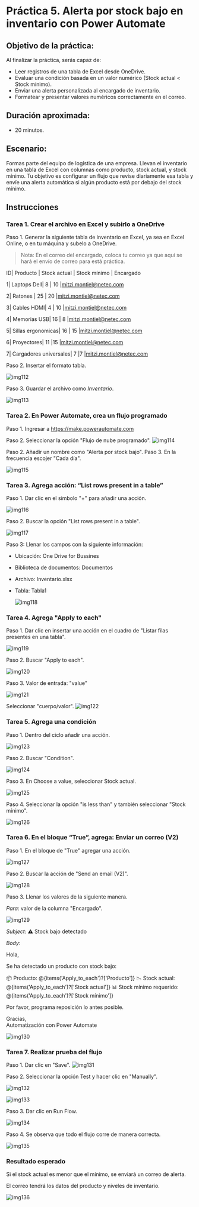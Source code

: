# Práctica 5. Alerta por stock bajo en inventario con Power Automate

## Objetivo de la práctica:
Al finalizar la práctica, serás capaz de:
- Leer registros de una tabla de Excel desde OneDrive.
- Evaluar una condición basada en un valor numérico (Stock actual < Stock mínimo).
- Enviar una alerta personalizada al encargado de inventario.
- Formatear y presentar valores numéricos correctamente en el correo.

## Duración aproximada:
- 20 minutos.

## Escenario:
Formas parte del equipo de logística de una empresa.
Llevan el inventario en una tabla de Excel con columnas como producto, stock actual, y stock mínimo.
Tu objetivo es configurar un flujo que revise diariamente esa tabla y envíe una alerta automática si algún producto está por debajo del stock mínimo.

## Instrucciones 

### Tarea 1. Crear el archivo en Excel y subirlo a OneDrive

Paso 1. Generar la siguiente tabla de inventario en Excel, ya sea en Excel Online, o en tu máquina y subelo a OneDrive.

> Nota: En el correo del encargado, coloca tu correo ya que aquí se hará el envío de correo para está práctica.


ID| Producto	| Stock actual	| Stock mínimo	| Encargado

1| 	Laptops Dell| 	   8	        | 10            |mitzi.montiel@netec.com

2| 	Ratones   | 25	                | 20            |mitzi.montiel@netec.com

3| 	Cables HDMI| 4              | 10            |mitzi.montiel@netec.com

4| 	Memorias USB| 	16          | 8             |mitzi.montiel@netec.com

5| 	Sillas ergonomicas| 16      | 15            |mitzi.montiel@netec.com

6| 	Proyectores| 11	            |15	            |mitzi.montiel@netec.com

7| 	Cargadores universales| 7   |7              |mitzi.montiel@netec.com


Paso 2. Insertar el formato tabla.

![img112](../images/img112.png)

Paso 3. Guardar el archivo como $Inventario$.

![img113](../images/img113.png)


### Tarea 2. En Power Automate, crea un flujo programado

Paso 1. Ingresar a https://make.powerautomate.com 

Paso 2. Seleccionar la opción "Flujo de nube programado".
![img114](../images/img114.png)

Paso 2. Añadir un nombre como "Alerta por stock bajo".
Paso 3. En la frecuencia escojer "Cada día".

![img115](../images/img115.png)


 ### Tarea 3. Agrega acción: “List rows present in a table”

 Paso 1. Dar clic en el simbolo "+" para añadir una acción.

 ![img116](../images/img116.png)

 Paso 2. Buscar la opción "List rows present in a table".

  ![img117](../images/img117.png)

Paso 3: Llenar los campos con la siguiente información:

- Ubicación: One Drive for Bussines
- Biblioteca de documentos: Documentos
- Archivo: Inventario.xlsx
- Tabla: Tabla1
  
  ![img118](../images/img118.png)

### Tarea 4. Agrega "Apply to each"

Paso 1. Dar clic en insertar una acción en el cuadro de "Listar filas presentes en una tabla".

  ![img119](../images/img119.png)

Paso 2. Buscar "Apply to each".

  ![img120](../images/img120.png)

Paso 3. Valor de entrada: "value" 

  ![img121](../images/img121.png)

Seleccionar "cuerpo/valor".
  ![img122](../images/img122.png)

### Tarea 5. Agrega una condición

Paso 1. Dentro del ciclo añadir una acción.

  ![img123](../images/img123.png)

Paso 2. Buscar "Condition".

  ![img124](../images/img124.png)

Paso 3. En Choose a value, seleccionar Stock actual.

![img125](../images/img125.png)

Paso 4. Seleccionar la opción "is less than" y también seleccionar "Stock mínimo".

![img126](../images/img126.png)

### Tarea 6. En el bloque “True”, agrega: Enviar un correo (V2)

Paso 1. En el bloque de "True" agregar una acción.

![img127](../images/img127.png)

Paso 2. Buscar la acción de "Send an email (V2)".

![img128](../images/img128.png)

Paso 3. Llenar los valores de la siguiente manera.

$Para:$ valor de la columna "Encargado".

![img129](../images/img129.png)

$Subject:$ ⚠️ Stock bajo detectado 

$Body:$

Hola,

Se ha detectado un producto con stock bajo:

📦 Producto:   @{items('Apply_to_each')?['Producto']}
📉 Stock actual:   @{items('Apply_to_each')?['Stock actual']}
📊 Stock mínimo requerido: @{items('Apply_to_each')?['Stock mínimo']}

Por favor, programa reposición lo antes posible.

Gracias,  
Automatización con Power Automate

![img130](../images/img130.png)

### Tarea 7. Realizar prueba del flujo

Paso 1. Dar clic en "Save".
![img131](../images/img131.png)

Paso 2. Seleccionar la opción Test y hacer clic en "Manually".

![img132](../images/img132.png)

![img133](../images/img133.png)

Paso 3. Dar clic en Run Flow.

![img134](../images/img134.png)

Paso 4. Se observa que todo el flujo corre de manera correcta.

![img135](../images/img135.png)


### Resultado esperado
Si el stock actual es menor que el mínimo, se enviará un correo de alerta.

El correo tendrá los datos del producto y niveles de inventario.

![img136](../images/img136.png)
